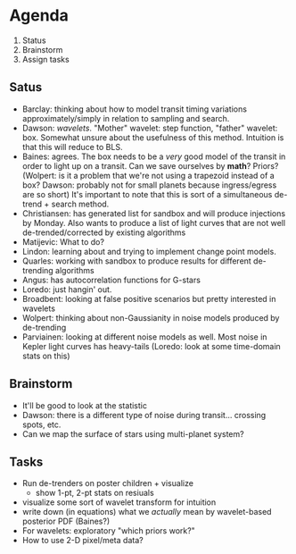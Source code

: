 Agenda
======

1. Status
2. Brainstorm
3. Assign tasks

Satus
-----

* Barclay: thinking about how to model transit timing variations
  approximately/simply in relation to sampling and search.
* Dawson: *wavelets*. "Mother" wavelet: step function, "father" wavelet: box.
  Somewhat unsure about the usefulness of this method. Intuition is that this
  will reduce to BLS.
* Baines: agrees. The box needs to be a *very* good model of the transit in
  order to light up on a transit. Can we save ourselves by **math**? Priors?
  (Wolpert: is it a problem that we're not using a trapezoid instead of a box?
  Dawson: probably not for small planets because ingress/egress are so short)
  It's important to note that this is sort of a simultaneous de-trend + search
  method.
* Christiansen: has generated list for sandbox and will produce injections by
  Monday. Also wants to produce a list of light curves that are not well
  de-trended/corrected by existing algorithms
* Matijevic: What to do?
* Lindon: learning about and trying to implement change point models.
* Quarles: working with sandbox to produce results for different de-trending
  algorithms
* Angus: has autocorrelation functions for G-stars
* Loredo: just hangin' out.
* Broadbent: looking at false positive scenarios but pretty interested in
  wavelets
* Wolpert: thinking about non-Gaussianity in noise models produced by
  de-trending
* Parviainen: looking at different noise models as well. Most noise in Kepler
  light curves has heavy-tails (Loredo: look at some time-domain stats on
  this)

Brainstorm
----------

* It'll be good to look at the statistic
* Dawson: there is a different type of noise during transit… crossing spots,
  etc.
* Can we map the surface of stars using multi-planet system?

Tasks
-----

* Run de-trenders on poster children + visualize
  - show 1-pt, 2-pt stats on resiuals
* visualize some sort of wavelet transform for intuition
* write down (in equations) what we *actually* mean by wavelet-based posterior
  PDF (Baines?)
* For wavelets: exploratory "which priors work?"
* How to use 2-D pixel/meta data?
